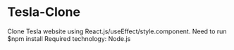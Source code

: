 # Tesla-Clone
Clone Tesla website using React.js/useEffect/style.component. 
Need to run $npm install 
Required technology: Node.js
